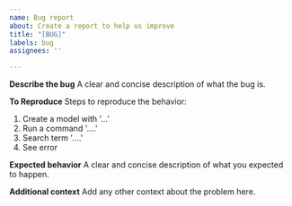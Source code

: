 ```yaml
---
name: Bug report
about: Create a report to help us improve
title: "[BUG]"
labels: bug
assignees: ''

---
```


**Describe the bug**
A clear and concise description of what the bug is.

**To Reproduce**
Steps to reproduce the behavior:
1. Create a model with '...'
2. Run a command '....'
3. Search term '....'
4. See error

**Expected behavior**
A clear and concise description of what you expected to happen.

**Additional context**
Add any other context about the problem here.
